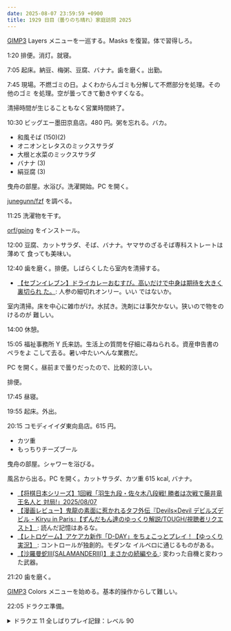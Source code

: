 ```yaml
---
date: 2025-08-07 23:59:59 +0900
title: 1929 日目（曇りのち晴れ）家庭訪問 2025
---
```


[GIMP3] Layers メニューを一巡する。Masks を復習。体で習得しろ。

1:20 排便。消灯。就寝。

7:05 起床。納豆、梅粥、豆腐、バナナ。歯を磨く。出勤。

7:45 現場。不燃ゴミの日。よくわからんゴミも分解して不燃部分を処理。その他のゴミ
を処理。空が曇ってきて動きやすくなる。

清掃時間が生じることもなく営業時間終了。

10:30 ビッグエー墨田京島店。480 円。粥を忘れる。バカ。

* 和風そば (150)(2)
* オニオンとレタスのミックスサラダ
* 大根と水菜のミックスサラダ
* バナナ (3)
* 絹豆腐 (3)

曳舟の部屋。水浴び。洗濯開始。PC を開く。

[junegunn/fzf](https://github.com/junegunn/fzf) を調べる。

11:25 洗濯物を干す。

[orf/gping](https://github.com/orf/gping) をインストール。

12:00 豆腐、カットサラダ、そば、バナナ。ヤマサのざるそば専科ストレートは薄めて
食っても美味い。

12:40 歯を磨く。排便。しばらくしたら室内を清掃する。

* [【セブンイレブン】ドライカレーおむすび。高いだけで中身は期待を大きく裏切られ
  た。](https://www.youtube.com/watch?v=2xkO5GxVoRM): 人参の細切れオンリー。いい
  ではないか。

室内清掃。床を中心に雑巾がけ。水拭き。洗剤には事欠かない。狭いので物をのけるのが
難しい。

14:00 休憩。

15:05 福祉事務所 Y 氏来訪。生活上の質問を仔細に尋ねられる。資産申告書のペラをよ
こして去る。暑い中たいへんな業務だ。

PC を開く。昼前まで曇りだったので、比較的涼しい。

排便。

17:45 昼寝。

19:55 起床。外出。

20:15 コモディイイダ東向島店。615 円。

* カツ重
* もっちりチーズブール

曳舟の部屋。シャワーを浴びる。

風呂から出る。PC を開く。カットサラダ、カツ重 615 kcal, バナナ。

* [【将棋日本シリーズ】1回戦「羽生九段・佐々木八段戦! 勝者は次戦で藤井竜王名人と
  対局!」2025/08/07](https://www.youtube.com/watch?v=59kRh9yVmf4)
* [【漫画レビュー】鬼龍の素面に惹かれるタフ外伝『Devils×Devil デビルズデビル -
  Kiryu in Paris』【ずんだもん達のゆっくり解説/TOUGH/視聴者リクエスト】
  ](https://www.youtube.com/watch?v=rM4OHHNg5FM): 読んだ記憶はあるな。
* [【レトロゲーム】アケアカ新作「D-DAY」をちょこっとプレイ！【ゆっくり実況】
  ](https://www.youtube.com/watch?v=PjM9TSrBH6Y): コントロールが独創的。モダンな
  イルベロに通じるものがある。
* [【沙羅曼蛇III(SALAMANDERIII)】まさかの続編やる
  ](https://www.youtube.com/watch?v=5FMOelaBeQM): 変わった自機と変わった武器。

21:20 歯を磨く。

[GIMP3] Colors メニューを始める。基本的操作からして難しい。

22:05 ドラクエ準備。

<details><summary>ドラクエ 11 全しばりプレイ記録：レベル 90</summary>
<p>勇者の試練のダンジョンでレベルを少し上げてからネルセンのところに行く。対巨人ペア戦。
何度か戦って初めて気づく。どちらもザオラルを使えることに。これは困った。片方ずつ倒してザオラルが失敗するのを祈るしかないだろう。</p>

<p>ようやく一回だけ二頭とも倒す。ただし手数が五手だけ超える。はずかしい呪いで止まった番だろうが。</p>
</details>

[GIMP3]: <https://docs.gimp.org/3.0/en/>
